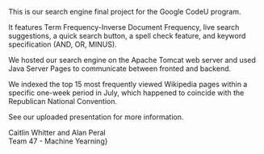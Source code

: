 This is our search engine final project for the Google CodeU program.

It features Term Frequency-Inverse Document Frequency, live search suggestions, a quick search button, a spell check feature, and keyword specification (AND, OR, MINUS).

We hosted our search engine on the Apache Tomcat web server and used Java Server Pages to communicate between fronted and backend.

We indexed the top 15 most frequently viewed Wikipedia pages within a specific one-week period in July, which happened to coincide with the Republican National Convention.

See our uploaded presentation for more information.



Caitlin Whitter and Alan Peral\
Team 47 - Machine Yearning}
